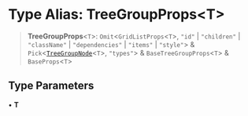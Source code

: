 # Type Alias: TreeGroupProps\<T\>

> **TreeGroupProps**\<`T`\>: `Omit`\<`GridListProps`\<`T`\>, `"id"` \| `"children"` \| `"className"` \| `"dependencies"` \| `"items"` \| `"style"`\> & `Pick`\<[`TreeGroupNode`](TreeGroupNode.md)\<`T`\>, `"types"`\> & `BaseTreeGroupProps`\<`T`\> & `BaseProps`\<`T`\>

## Type Parameters

• **T**
